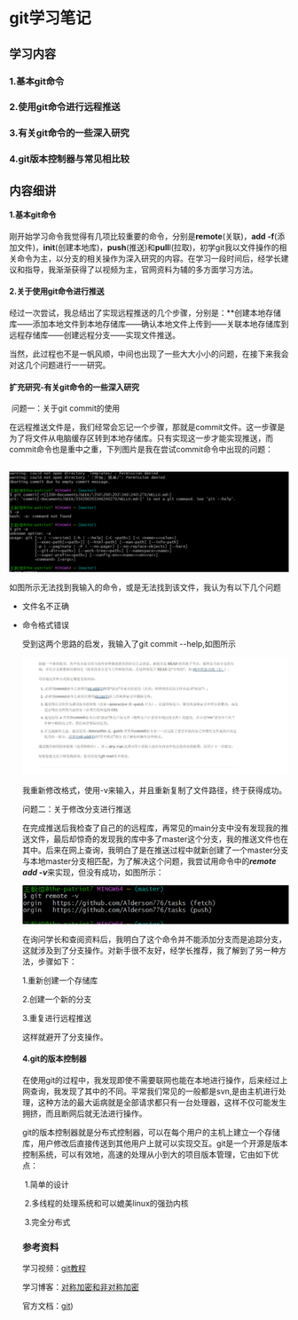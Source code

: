 #                                               git学习笔记

## 学习内容

### 1.基本git命令

### 2.使用git命令进行远程推送

### 3.有关git命令的一些深入研究

### 4.git版本控制器与常见相比较



## 内容细讲

#### 1.基本git命令

​        刚开始学习命令我觉得有几项比较重要的命令，分别是**remote**(关联)，**add -f**(添加文件)，**init**(创建本地库)，**push**(推送)和**pull**l(拉取)，初学git我以文件操作的相关命令为主，以分支的相关操作为深入研究的内容。在学习一段时间后，经学长建议和指导，我渐渐获得了以视频为主，官网资料为辅的多方面学习方法。

#### 2.关于使用git命令进行推送

​         经过一次尝试，我总结出了实现远程推送的几个步骤，分别是：**创建本地存储库——添加本地文件到本地存储库——确认本地文件上传到——关联本地存储库到远程存储库——创建远程分支——实现文件推送。

​          当然，此过程也不是一帆风顺，中间也出现了一些大大小小的问题，在接下来我会对这几个问题进行一一研究。

#### 扩充研究-有关git命令的一些深入研究

​          问题一：关于git commit的使用

​        在远程推送文件是，我们经常会忘记一个步骤，那就是commit文件。这一步骤是为了将文件从电脑缓存区转到本地存储库。只有实现这一步才能实现推送，而commit命令也是重中之重，下列图片是我在尝试commit命令中出现的问题：

​         ![](https://github.com/Alderson776/Alderson776/blob/main/QQ%E5%9B%BE%E7%89%8720221104000735.png?raw=true)

​         如图所示无法找到我输入的命令，或是无法找到该文件，我认为有以下几个问题

- 文件名不正确

- 命令格式错误

     受到这两个思路的启发，我输入了git commit --help,如图所示

  ![](https://github.com/Alderson776/Alderson776/blob/main/QQ%E5%9B%BE%E7%89%8720221104000756.jpg?raw=true)

  我重新修改格式，使用-v来输入，并且重新复制了文件路径，终于获得成功。

  

     问题二：关于修改分支进行推送

  ​        在完成推送后我检查了自己的的远程库，再常见的main分支中没有发现我的推送文件，最后却惊奇的发现我的库中多了master这个分支，我的推送文件也在其中。后来在网上查询，我明白了是在推送过程中就新创建了一个master分支与本地master分支相匹配，为了解决这个问题，我尝试用命令中的***remote add -v***来实现，但没有成功，如图所示：

  ![](https://github.com/Alderson776/Alderson776/blob/main/QQ%E5%9B%BE%E7%89%8720221104000819.png?raw=true)

  ​        在询问学长和查阅资料后，我明白了这个命令并不能添加分支而是追踪分支，这就涉及到了分支操作。对新手很不友好，经学长推荐，我了解到了另一种方法，步骤如下：

  1.重新创建一个存储库

  2.创建一个新的分支

  3.重复进行远程推送

  这样就避开了分支操作。

  ####  4.git的版本控制器

  ​         在使用git的过程中，我发现即使不需要联网也能在本地进行操作，后来经过上网查询，我发现了其中的不同。平常我们常见的一般都是svn,是由主机进行处理，这种方法的最大诟病就是全部请求都只有一台处理器，这样不仅可能发生拥挤，而且断网后就无法进行操作。

  ​          git的版本控制器就是分布式控制器，可以在每个用户的主机上建立一个存储库，用户修改后直接传送到其他用户上就可以实现交互。git是一个开源是版本控制系统，可以有效地，高速的处理从小到大的项目版本管理，它由如下优点：

  ​       1.简单的设计

  ​       2.多线程的处理系统和可以媲美linux的强劲内核
  
  ​       3.完全分布式
  
  
  
  ### 参考资料
  
  学习视频：[git教程]([03_svn_git_哔哩哔哩_bilibili](https://www.bilibili.com/video/BV1MU4y1Y7h5?p=3&vd_source=7a212e5a6ec2445d181362a78f179b4e))
  
  学习博客：[对称加密和非对称加密](https://blog.csdn.net/xtonychenx/article/details/123747030)
  
  官方文档：[git](file:///D:/Git/mingw64/share/doc/git-doc/git-commit.html))                    
  
  
  
  
  
  
  
  
  
  
  
  





